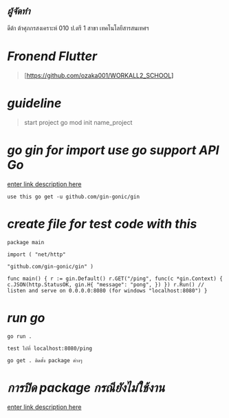 
## ***ผู้จัดทำ***

ดีต้า ต้าศุภกรสงเคราะห์ 010 ป.ตรี 1 สาขา เทคโนโลยีสารสนเทศฯ

# *Fronend Flutter*

> [https://github.com/ozaka001/WORKALL2_SCHOOL]

# *guideline*

> start project 
> go mod init name_project

# *go gin for import use go support API Go*
[enter link description here](https://github.com/gin-gonic/gin)

    use this go get -u github.com/gin-gonic/gin

# *create file for test code with this*

    package main
    
    import ( "net/http"
    
    "github.com/gin-gonic/gin" )
    
    func main() { r := gin.Default() r.GET("/ping", func(c *gin.Context) { c.JSON(http.StatusOK, gin.H{ "message": "pong", }) }) r.Run() // listen and serve on 0.0.0.0:8080 (for windows "localhost:8080") }

# *run go*

    go run .

    test ไปที่ localhost:8080/ping

    go get . ติดตั้ง package ต่างๆ

# *การปิด package กรณียังไม่ใช้งาน*
[enter link description here](_ "golang.org/x/crypto/bcrypt")

  
